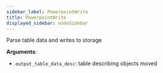 ```yaml
---
sidebar_label: PowerpointWrite
title: PowerpointWrite
displayed_sidebar: nodeSidebar
---
```


Parse table data and writes to storage

**Arguments**:

- `output_table_data_desc`: table describing objects moved


